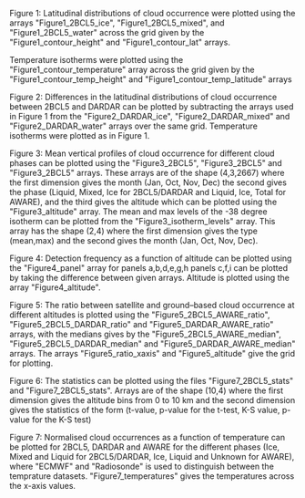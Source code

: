 Figure 1: 
Latitudinal distributions of cloud occurrence were plotted using the arrays "Figure1_2BCL5_ice", "Figure1_2BCL5_mixed", and "Figure1_2BCL5_water" across the grid given by the "Figure1_contour_height" and "Figure1_contour_lat" arrays.

Temperature isotherms were plotted using the "Figure1_contour_temperature" array across the grid given by the "Figure1_contour_temp_height" and "Figure1_contour_temp_latitude" arrays

Figure 2:
Differences in the latitudinal distributions of cloud occurrence between 2BCL5 and DARDAR can be plotted by subtracting the arrays used in Figure 1 from the "Figure2_DARDAR_ice", "Figure2_DARDAR_mixed" and "Figure2_DARDAR_water" arrays over the same grid. Temperature isotherms were plotted as in Figure 1.

Figure 3:
Mean vertical profiles of cloud occurrence for different cloud phases can be plotted using the "Figure3_2BCL5", "Figure3_2BCL5" and "Figure3_2BCL5" arrays. These arrays are of the shape (4,3,2667) where the first dimension gives the month (Jan, Oct, Nov, Dec) the second gives the phase (Liquid, Mixed, Ice for 2BCL5/DARDAR and Liquid, Ice, Total for AWARE), and the third gives the altitude which can be plotted using the "Figure3_altitude" array. The mean and max levels of the -38 degree isotherm can be plotted from the "Figure3_isotherm_levels" array. This array has the shape (2,4) where the first dimension gives the type (mean,max) and the second gives the month (Jan, Oct, Nov, Dec).

Figure 4:
Detection frequency as a function of altitude can be plotted using the "Figure4_panel" array for panels a,b,d,e,g,h panels c,f,i can be plotted by taking the difference between given arrays. Altitude is plotted using the array "Figure4_altitude".

Figure 5:
The ratio between satellite and ground–based cloud occurrence at different altitudes is plotted using the "Figure5_2BCL5_AWARE_ratio", "Figure5_2BCL5_DARDAR_ratio" and "Figure5_DARDAR_AWARE_ratio" arrays, with the medians gives by the "Figure5_2BCL5_AWARE_median", "Figure5_2BCL5_DARDAR_median" and "Figure5_DARDAR_AWARE_median" arrays. The arrays "Figure5_ratio_xaxis" and "Figure5_altitude" give the grid for plotting.

Figure 6:
The statistics can be plotted using the files "Figure7_2BCL5_stats" and "Figure7_2BCL5_stats". Arrays are of the shape (10,4) where the first dimension gives the altitude bins from 0 to 10 km and the second dimension gives the statistics of the form (t-value, p-value for the t-test, K-S value, p-value for the K-S test)

Figure 7:
Normalised cloud occurrences as a function of temperature can be plotted for 2BCL5, DARDAR and AWARE for the different phases (Ice, Mixed and Liquid for 2BCL5/DARDAR, Ice, Liquid and Unknown for AWARE), where "ECMWF" and "Radiosonde" is used to distinguish between the temprature datasets. "Figure7_temperatures" gives the temperatures across the x-axis values.

